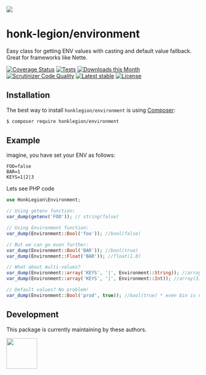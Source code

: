 ![](https://heatbadger.now.sh/github/readme/honk-legion/environment/)

# honk-legion/environment
Easy class for getting ENV values with casting and default value fallback. Great for frameworks like Nette.

[![Coverage Status](https://img.shields.io/coveralls/github/bckp/environment/master)](https://coveralls.io/github/bckp/environment?branch=master)
[![Tests](https://github.com/bckp/environment/actions/workflows/tests.yml/badge.svg)](https://github.com/bckp/environment/actions/workflows/tests.yml)
[![Downloads this Month](https://img.shields.io/packagist/dm/bckp/environment.svg)](https://packagist.org/packages/bckp/environment)
[![Scrutinizer Code Quality](https://img.shields.io/scrutinizer/quality/g/bckp/environment/master)](https://scrutinizer-ci.com/g/bckp/environment/?branch=master)
[![Latest stable](https://img.shields.io/packagist/v/bckp/environment.svg)](https://packagist.org/packages/bckp/environment)
[![License](https://img.shields.io/badge/license-MIT-blue.svg)](https://github.com/bckp/environment/blob/master/license.md)

Installation
------------

The best way to install `honklegion/environment` is using [Composer](http://getcomposer.org/):

```sh
$ composer require honklegion/environment
```

## Example

imagine, you have set your ENV as follows:

```env
FOO=false
BAR=1
KEYS=1|2|3
```

Lets see PHP code

```php
use HonkLegion\Environment;

// Using getenv function:
var_dump(getenv('FOO')); // string(false)

// Using Environment function:
var_dump(Environment::Bool('foo')); //bool(false)

// But we can go even further:
var_dump(Environment::Bool('BAR')); //bool(true)
var_dump(Environment::Float('BAR')); //float(1.0)

// What about multi-values?
var_dump(Environment::array('KEYS', '|', Environment::String)); //array(3) [0 => '1', 1 => '2', 2 => '3'] - notice we have strings
var_dump(Environment::array('KEYS', '|', Environment::Int)); //array(3) [0 => 1, 1 => 2, 2 => 3] - notice we have int

// Default values? No problem!
var_dump(Environment::Bool('prod', true)); //bool(true) * even bin is not set
```

## Development

This package is currently maintaining by these authors.

<a href="https://github.com/HonkLegion"><img width="80" height="80" src="https://avatars.githubusercontent.com/u/208159255?s=80&v=4"></a>
